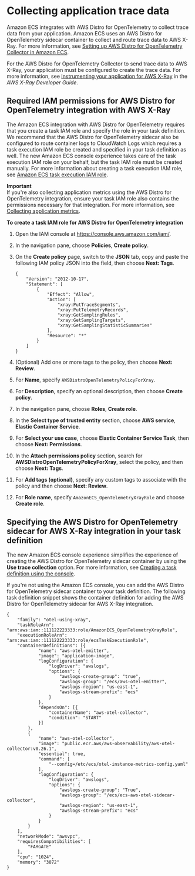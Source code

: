 # Collecting application trace data<a name="trace-data"></a>

Amazon ECS integrates with AWS Distro for OpenTelemetry to collect trace data from your application\. Amazon ECS uses an AWS Distro for OpenTelemetry sidecar container to collect and route trace data to AWS X\-Ray\. For more information, see [Setting up AWS Distro for OpenTelemetry Collector in Amazon ECS](https://aws-otel.github.io/docs/setup/ecs)\.

For the AWS Distro for OpenTelemetry Collector to send trace data to AWS X\-Ray, your application must be configured to create the trace data\. For more information, see [Instrumenting your application for AWS X\-Ray](https://docs.aws.amazon.com/xray/latest/devguide/xray-instrumenting-your-app.html) in the *AWS X\-Ray Developer Guide*\.

## Required IAM permissions for AWS Distro for OpenTelemetry integration with AWS X\-Ray<a name="trace-data-iam"></a>

The Amazon ECS integration with AWS Distro for OpenTelemetry requires that you create a task IAM role and specify the role in your task definition\. We recommend that the AWS Distro for OpenTelemetry sidecar also be configured to route container logs to CloudWatch Logs which requires a task execution IAM role be created and specified in your task definition as well\. The new Amazon ECS console experience takes care of the task execution IAM role on your behalf, but the task IAM role must be created manually\. For more information about creating a task execution IAM role, see [Amazon ECS task execution IAM role](task_execution_IAM_role.md)\.

**Important**  
If you're also collecting application metrics using the AWS Distro for OpenTelemetry integration, ensure your task IAM role also contains the permissions necessary for that integration\. For more information, see [Collecting application metrics](metrics-data.md)\.

**To create a task IAM role for AWS Distro for OpenTelemetry integration**

1. Open the IAM console at [https://console\.aws\.amazon\.com/iam/](https://console.aws.amazon.com/iam/)\.

1. In the navigation pane, choose **Policies**, **Create policy**\.

1. On the **Create policy** page, switch to the **JSON** tab, copy and paste the following IAM policy JSON into the field, then choose **Next: Tags**\.

   ```
   {
       "Version": "2012-10-17",
       "Statement": [
           {
               "Effect": "Allow",
               "Action": [
                   "xray:PutTraceSegments",
                   "xray:PutTelemetryRecords",
                   "xray:GetSamplingRules",
                   "xray:GetSamplingTargets",
                   "xray:GetSamplingStatisticSummaries"
               ],
               "Resource": "*"
           }
       ]
   }
   ```

1. \(Optional\) Add one or more tags to the policy, then choose **Next: Review**\.

1. For **Name**, specify `AWSDistroOpenTelemetryPolicyForXray`\.

1. For **Description**, specify an optional description, then choose **Create policy**\.

1. In the navigation pane, choose **Roles**, **Create role**\.

1. In the **Select type of trusted entity** section, choose **AWS service**, **Elastic Container Service**\.

1. For **Select your use case**, choose **Elastic Container Service Task**, then choose **Next: Permissions**\.

1. In the **Attach permissions policy** section, search for **AWSDistroOpenTelemetryPolicyForXray**, select the policy, and then choose **Next: Tags**\.

1. For **Add tags \(optional\)**, specify any custom tags to associate with the policy and then choose **Next: Review**\.

1. For **Role name**, specify `AmazonECS_OpenTelemetryXrayRole` and choose **Create role**\.

## Specifying the AWS Distro for OpenTelemetry sidecar for AWS X\-Ray integration in your task definition<a name="trace-data-containerdefinitions"></a>

The new Amazon ECS console experience simplifies the experience of creating the AWS Distro for OpenTelemetry sidecar container by using the **Use trace collection** option\. For more information, see [Creating a task definition using the console](create-task-definition.md)\.

If you're not using the Amazon ECS console, you can add the AWS Distro for OpenTelemetry sidecar container to your task definition\. The following task definition snippet shows the container definition for adding the AWS Distro for OpenTelemetry sidecar for AWS X\-Ray integration\.

```
{
	"family": "otel-using-xray",
	"taskRoleArn": "arn:aws:iam::111122223333:role/AmazonECS_OpenTelemetryXrayRole",
	"executionRoleArn": "arn:aws:iam::111122223333:role/ecsTaskExecutionRole",
	"containerDefinitions": [{
			"name": "aws-otel-emitter",
			"image": "application-image",
			"logConfiguration": {
				"logDriver": "awslogs",
				"options": {
					"awslogs-create-group": "true",
					"awslogs-group": "/ecs/aws-otel-emitter",
					"awslogs-region": "us-east-1",
					"awslogs-stream-prefix": "ecs"
				}
			},
			"dependsOn": [{
				"containerName": "aws-otel-collector",
				"condition": "START"
			}]
		},
		{
			"name": "aws-otel-collector",
			"image": "public.ecr.aws/aws-observability/aws-otel-collector:v0.26.1",
			"essential": true,
			"command": [
				"--config=/etc/ecs/otel-instance-metrics-config.yaml"
			],
			"logConfiguration": {
				"logDriver": "awslogs",
				"options": {
					"awslogs-create-group": "True",
					"awslogs-group": "/ecs/ecs-aws-otel-sidecar-collector",
					"awslogs-region": "us-east-1",
					"awslogs-stream-prefix": "ecs"
				}
			}
		}
	],
	"networkMode": "awsvpc",
	"requiresCompatibilities": [
		"FARGATE"
	],
	"cpu": "1024",
	"memory": "3072"
}
```